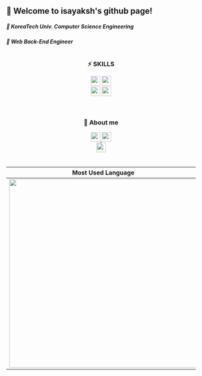 ## 👋 Welcome to isayaksh's github page!

##### 🧷 KoreaTech Univ. Computer Science Engineering
##### 🧷 Web Back-End Engineer

#

<div flex="float" align="center">
  <h3>⚡️ SKILLS </h3>
  <img height="25px" src="https://img.shields.io/badge/SpringBoot-6DB33F?style=flat-square&logo=springboot&logoColor=000000"/>
  <img height="25px" src="https://img.shields.io/badge/MySQL-4479A1?style=flat-square&logo=mysql&logoColor=000000"/>
</div>
<div flex="float" align="center">
  <img height="25px" src="https://img.shields.io/badge/Git-F05032?style=flat-square&logo=git&logoColor=000000"/>
  <img height="25px" src="https://img.shields.io/badge/GitHub-181717?style=flat-square&logo=github&logoColor=000000"/>
</div>

<br/>
<br/>

<div flex="float" align="center">
  <h3>📌 About me</h3>
  <a href="https://velog.io/@isayaksh">
    <img height="25px" src="https://img.shields.io/badge/Velog-20C997?style=flat-square&logo=velog&logoColor=000000"/>
  </a>
  <a href="https://south-license-edf.notion.site/fcadca1adebc42e9885d97b65a389fdf">
    <img height="25px" src="https://img.shields.io/badge/Notion-333333?style=flat-square&logo=notion&logoColor=000000"/>
  </a>
</div>
<div flex="float" align="center">
  <a href="https://solved.ac/isayaksh">
    <img height="25px" src="http://mazassumnida.wtf/api/mini/generate_badge?boj=isayaksh"/>
  </a>
</div>

#

|Most Used Language|GitHub Stas|
|:-:|:-:|
|<img width="500px" src="https://github-readme-stats.vercel.app/api?username=isayaksh&theme=merko&show_icons=true"/>|<img width="500px" src="https://github-readme-stats.vercel.app/api/top-langs/?username=isayaksh&theme=merko&exclude_repo=clone-web-scrapper,clone-zoom&hide=Procfile&layout=compact&langs_count=8"/>|
